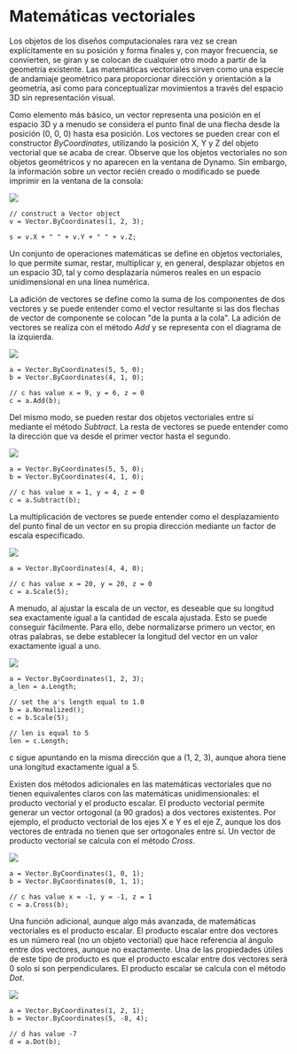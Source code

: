 

# Matemáticas vectoriales

Los objetos de los diseños computacionales rara vez se crean explícitamente en su posición y forma finales y, con mayor frecuencia, se convierten, se giran y se colocan de cualquier otro modo a partir de la geometría existente. Las matemáticas vectoriales sirven como una especie de andamiaje geométrico para proporcionar dirección y orientación a la geometría, así como para conceptualizar movimientos a través del espacio 3D sin representación visual.

Como elemento más básico, un vector representa una posición en el espacio 3D y a menudo se considera el punto final de una flecha desde la posición (0, 0, 0) hasta esa posición. Los vectores se pueden crear con el constructor *ByCoordinates*, utilizando la posición X, Y y Z del objeto vectorial que se acaba de crear. Observe que los objetos vectoriales no son objetos geométricos y no aparecen en la ventana de Dynamo. Sin embargo, la información sobre un vector recién creado o modificado se puede imprimir en la ventana de la consola:

![](images/12-3/VectorMath_01.png)

```
// construct a Vector object
v = Vector.ByCoordinates(1, 2, 3);

s = v.X + " " + v.Y + " " + v.Z;
```

Un conjunto de operaciones matemáticas se define en objetos vectoriales, lo que permite sumar, restar, multiplicar y, en general, desplazar objetos en un espacio 3D, tal y como desplazaría números reales en un espacio unidimensional en una línea numérica.

La adición de vectores se define como la suma de los componentes de dos vectores y se puede entender como el vector resultante si las dos flechas de vector de componente se colocan "de la punta a la cola". La adición de vectores se realiza con el método *Add* y se representa con el diagrama de la izquierda.

![](images/12-3/VectorMath_02.png)

```
a = Vector.ByCoordinates(5, 5, 0);
b = Vector.ByCoordinates(4, 1, 0);

// c has value x = 9, y = 6, z = 0
c = a.Add(b);
```

Del mismo modo, se pueden restar dos objetos vectoriales entre sí mediante el método *Subtract*. La resta de vectores se puede entender como la dirección que va desde el primer vector hasta el segundo.

![](images/12-3/VectorMath_03.png)

```
a = Vector.ByCoordinates(5, 5, 0);
b = Vector.ByCoordinates(4, 1, 0);

// c has value x = 1, y = 4, z = 0
c = a.Subtract(b);
```

La multiplicación de vectores se puede entender como el desplazamiento del punto final de un vector en su propia dirección mediante un factor de escala especificado.

![](images/12-3/VectorMath_04.png)

```
a = Vector.ByCoordinates(4, 4, 0);

// c has value x = 20, y = 20, z = 0
c = a.Scale(5);
```

A menudo, al ajustar la escala de un vector, es deseable que su longitud sea exactamente igual a la cantidad de escala ajustada. Esto se puede conseguir fácilmente. Para ello, debe normalizarse primero un vector, en otras palabras, se debe establecer la longitud del vector en un valor exactamente igual a uno.

![](images/12-3/VectorMath_05.png)

```
a = Vector.ByCoordinates(1, 2, 3);
a_len = a.Length;

// set the a's length equal to 1.0
b = a.Normalized();
c = b.Scale(5);

// len is equal to 5
len = c.Length;
```

c sigue apuntando en la misma dirección que a (1, 2, 3), aunque ahora tiene una longitud exactamente igual a 5.

Existen dos métodos adicionales en las matemáticas vectoriales que no tienen equivalentes claros con las matemáticas unidimensionales: el producto vectorial y el producto escalar. El producto vectorial permite generar un vector ortogonal (a 90 grados) a dos vectores existentes. Por ejemplo, el producto vectorial de los ejes X e Y es el eje Z, aunque los dos vectores de entrada no tienen que ser ortogonales entre sí. Un vector de producto vectorial se calcula con el método *Cross*.

![](images/12-3/VectorMath_06.png)

```
a = Vector.ByCoordinates(1, 0, 1);
b = Vector.ByCoordinates(0, 1, 1);

// c has value x = -1, y = -1, z = 1
c = a.Cross(b);
```

Una función adicional, aunque algo más avanzada, de matemáticas vectoriales es el producto escalar. El producto escalar entre dos vectores es un número real (no un objeto vectorial) que hace referencia al ángulo entre dos vectores, aunque no exactamente. Una de las propiedades útiles de este tipo de producto es que el producto escalar entre dos vectores será 0 solo si son perpendiculares. El producto escalar se calcula con el método *Dot*.

![](images/12-3/VectorMath_07.png)

```
a = Vector.ByCoordinates(1, 2, 1);
b = Vector.ByCoordinates(5, -8, 4);

// d has value -7
d = a.Dot(b);
```

